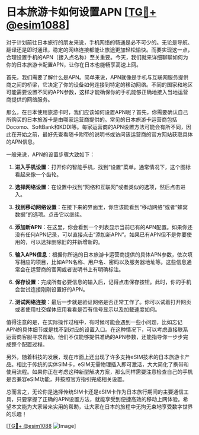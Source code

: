 # 日本旅游卡如何设置APN [[TG💪+ @esim1088](https://t.me/s/esim1088)]

对于计划前往日本旅行的朋友来说，手机网络的畅通是必不可少的。无论是导航、翻译还是即时通讯，稳定的网络连接都能让旅途更加轻松愉快。而要实现这一点，合理设置手机的APN（接入点名称）至关重要。今天，我们就来详细聊聊如何为你的日本旅游卡配置APN，让你在日本也能畅享高速上网。

首先，我们需要了解什么是APN。简单来说，APN就像是手机与互联网服务提供商之间的桥梁，它决定了你的设备如何连接到特定的移动网络。不同的国家和地区可能需要设置不同的APN参数，这样才能确保你的手机能够正确地接入当地运营商提供的网络服务。

那么，在日本使用旅游卡时，我们应该如何设置APN呢？首先，你需要确认自己所购买的日本旅游卡是由哪家运营商提供的。常见的日本旅游卡运营商包括Docomo、SoftBank和KDDI等。每家运营商的APN设置方法可能会有所不同，因此在开始之前，最好先查看随卡附带的说明书或访问该运营商的官方网站获取具体的APN信息。

一般来说，APN的设置步骤大致如下：

1. **进入手机设置**：打开你的智能手机，找到“设置”菜单。通常情况下，这个图标看起来像一个齿轮。

2. **选择网络设置**：在设置中找到“网络和互联网”或者类似的选项，然后点击进入。

3. **找到移动网络设置**：在接下来的界面里，你应该能看到“移动网络”或者“蜂窝数据”的选项。点击它以继续。

4. **添加新APN**：在这里，你会看到一个列表显示当前已有的APN配置。如果你还没有任何APN记录，可以直接点击“添加新APN”。如果已有APN但不是你要使用的，可以选择删除旧的并新增新的。

5. **输入APN信息**：根据你所选的日本旅游卡运营商提供的具体APN参数，依次填写相应的项目，比如APN名称、用户名、密码以及服务器地址等。这些信息通常会在运营商的官网或者说明书上有明确标注。

6. **保存设置**：完成所有必要信息的输入后，记得点击保存按钮。此时，你的手机会尝试连接刚刚设置好的APN。

7. **测试网络连接**：最后一步就是验证网络是否正常工作了。你可以试着打开网页或者使用社交媒体应用看看是否有信号显示以及加载速度如何。

值得注意的是，在实际操作过程中，有时候可能会遇到一些小问题，比如忘记APN的具体细节或是找不到对应的设置入口。在这种情况下，可以考虑直接联系运营商客服寻求帮助。他们不仅能够提供准确的APN参数，还能指导你一步步完成整个配置过程。

另外，随着科技的发展，现在市面上还出现了许多支持eSIM技术的日本旅游卡产品。相比于传统的实体SIM卡，eSIM无需物理插入即可激活，大大简化了携带和使用流程。如果你正在考虑这种新型解决方案，那么同样需要注意检查自己的手机是否兼容eSIM功能，并按照官方指引完成相关设置。

总而言之，无论你是选择传统SIM卡还是eSIM卡作为日本旅行期间的主要通信工具，只要掌握了正确的APN设置方法，就能享受到便捷高效的移动上网体验。希望本文能为大家带来实用的帮助，让大家在日本的旅程中无拘无束地享受数字世界的乐趣！

[[TG💪+ @esim1088](https://t.me/s/esim1088) ![Image](https://i.postimg.cc/4NQfJmqS/Snipaste-2025-05-13-00-14-12.png)]